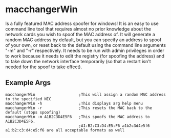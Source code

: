 macchangerWin
=============

Is a fully featured MAC address spoofer for windows! It is an easy to use command line tool that requires 
almost no prior knowledge about the network cards you wish to spoof the MAC address of. It will generate a random 
MAC address by default, but you can specify an address to spoof of your own, or reset back to the default using the command line 
arguments "-m" and "-r" respectively. It needs to be run with admin privileges in order to work because it needs to edit the registry (for
spoofing the address) and to take down the network interface temporarily (so that a restart isn't needed for the spoof to take effect).

Example Args
------------
```
macchangerWin			        ;This will assign a random MAC address to the specified NIC
macchangerWin -h		        ;This displays arg help menu
macchangerWin -r		        ;This resets the MAC back to the default (stops spoofing)
macchangerWin -m A1B2C3D4E5F6	;This spoofs the MAC address to A1B2C3D4E5F6.
								;A1:B2:C3:D4:E5:F6 a1b2c3d4e5f6 a1:b2:c3:d4:e5:f6 are all acceptable formats as well
```
